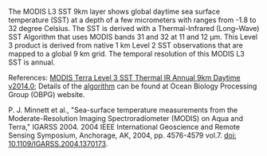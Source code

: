The MODIS L3 SST 9km layer shows global daytime sea surface temperature (SST) at a depth of a few micrometers with ranges from -1.8 to 32 degree Celsius. The SST is derived with a Thermal-Infrared (Long–Wave) SST Algorithm that uses MODIS bands 31 and 32 at 11 and 12 μm. This Level 3 product is derived from native 1 km Level 2 SST observations that are mapped to a global 9 km grid. The temporal resolution of this MODIS L3 SST is annual.

References:
[MODIS Terra Level 3 SST Thermal IR Annual 9km Daytime v2014.0](https://podaac.jpl.nasa.gov/dataset/MODIS_TERRA_L3_SST_THERMAL_ANNUAL_9KM_DAYTIME_V2014.0); Details of the [algorithm](https://oceancolor.gsfc.nasa.gov/atbd/sst4/) can be found at Ocean Biology Processing Group (OBPG) website.

P. J. Minnett et al., "Sea-surface temperature measurements from the Moderate-Resolution Imaging Spectroradiometer (MODIS) on Aqua and Terra," IGARSS 2004. 2004 IEEE International Geoscience and Remote Sensing Symposium, Anchorage, AK, 2004, pp. 4576-4579 vol.7. [doi: 10.1109/IGARSS.2004.1370173](https://doi.org/10.1109/IGARSS.2004.1370173).
